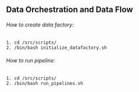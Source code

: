 ## Data Orchestration and Data Flow
###### How to create data factory:
``` 
1. cd /src/scripts/
2. /bin/bash initialize_datafactory.sh
```
###### How to run pipeline:
``` 
1. cd /src/scripts/
2. /bin/bash run_pipelines.sh
```
